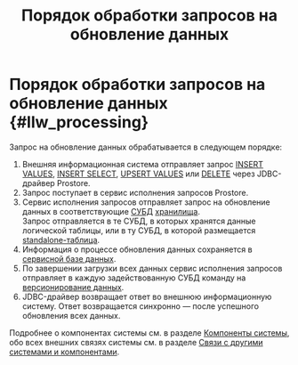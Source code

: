 ﻿---
layout: default
title: Порядок обработки запросов на обновление данных
nav_order: 3
parent: Связи с другими системами и компонентами
grand_parent: Обзор понятий, компонентов и связей
has_children: false
has_toc: false
---

# Порядок обработки запросов на обновление данных {#llw_processing}

Запрос на обновление данных обрабатывается в следующем порядке:
1. Внешняя информационная система отправляет запрос [INSERT VALUES](../../../reference/sql_plus_requests/INSERT_VALUES/INSERT_VALUES.md),
   [INSERT SELECT](../../../reference/sql_plus_requests/INSERT_SELECT/INSERT_SELECT.md),
   [UPSERT VALUES](../../../reference/sql_plus_requests/UPSERT_VALUES/UPSERT_VALUES.md) или 
   [DELETE](../../../reference/sql_plus_requests/DELETE/DELETE.md) через JDBC-драйвер Prostore.
2. Запрос поступает в сервис исполнения запросов Prostore.
3. Сервис исполнения запросов отправляет запрос на обновление данных в соответствующие 
   [СУБД](../../../introduction/supported_DBMS/supported_DBMS.md) 
   [хранилища](../../main_concepts/data_storage/data_storage.md). 
   <br>Запрос отправляется в 
   те СУБД, в которых хранятся данные логической таблицы, или в ту СУБД, в которой размещается 
   [standalone-таблица](../../../overview/main_concepts/standalone_table/standalone_table.md).
4. Информация о процессе обновления данных сохраняется в [сервисной базе данных](../../main_concepts/service_db/service_db.md).
5. По завершении загрузки всех данных сервис исполнения запросов отправляет в каждую задействованную СУБД команду 
   на [версионирование данных](../../../working_with_system/data_upload/data_versioning/data_versioning.md).
6. JDBC-драйвер возвращает ответ во внешнюю информационную систему. Ответ возвращается синхронно — после успешного 
   обновления всех данных.

Подробнее о компонентах системы см. в разделе [Компоненты системы](../../components/components.md), 
обо всех внешних связях системы см. в разделе [Связи с другими системами и компонентами](../interactions.md).